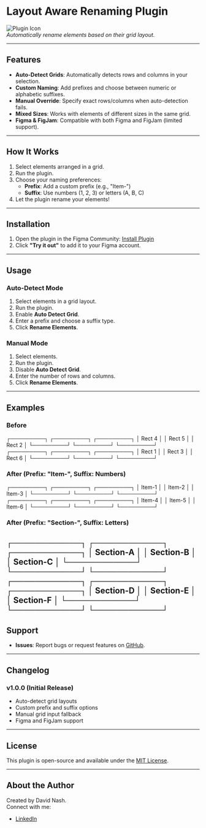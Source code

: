 # Layout Aware Renaming Plugin

![Plugin Icon](icon.png)  
*Automatically rename elements based on their grid layout.*

---

## Features
- **Auto-Detect Grids**: Automatically detects rows and columns in your selection.
- **Custom Naming**: Add prefixes and choose between numeric or alphabetic suffixes.
- **Manual Override**: Specify exact rows/columns when auto-detection fails.
- **Mixed Sizes**: Works with elements of different sizes in the same grid.
- **Figma & FigJam**: Compatible with both Figma and FigJam (limited support).

---

## How It Works
1. Select elements arranged in a grid.
2. Run the plugin.
3. Choose your naming preferences:
   - **Prefix**: Add a custom prefix (e.g., "Item-")
   - **Suffix**: Use numbers (1, 2, 3) or letters (A, B, C)
4. Let the plugin rename your elements!

---

## Installation
1. Open the plugin in the Figma Community: [Install Plugin](#)
2. Click **"Try it out"** to add it to your Figma account.

---

## Usage
### Auto-Detect Mode
1. Select elements in a grid layout.
2. Run the plugin.
3. Enable **Auto Detect Grid**.
4. Enter a prefix and choose a suffix type.
5. Click **Rename Elements**.

### Manual Mode
1. Select elements.
2. Run the plugin.
3. Disable **Auto Detect Grid**.
4. Enter the number of rows and columns.
5. Click **Rename Elements**.

---

## Examples
### Before
┌─────────┐ ┌─────────┐ ┌─────────┐
│ Rect 4  │ │ Rect 5  │ │ Rect 2  │
└─────────┘ └─────────┘ └─────────┘
┌─────────┐ ┌─────────┐ ┌─────────┐
│ Rect 1  │ │ Rect 3  │ │ Rect 6  │
└─────────┘ └─────────┘ └─────────┘
### After (Prefix: "Item-", Suffix: Numbers)
┌─────────┐ ┌─────────┐ ┌─────────┐
│ Item-1  │ │ Item-2  │ │ Item-3  │
└─────────┘ └─────────┘ └─────────┘
┌─────────┐ ┌─────────┐ ┌─────────┐
│ Item-4  │ │ Item-5  │ │ Item-6  │
└─────────┘ └─────────┘ └─────────┘
### After (Prefix: "Section-", Suffix: Letters)
┌────────────┐ ┌────────────┐ ┌────────────┐
│ Section-A  │ │ Section-B  │ │ Section-C  │
└────────────┘ └────────────┘ └────────────┘
┌────────────┐ ┌────────────┐ ┌────────────┐
│ Section-D  │ │ Section-E  │ │ Section-F  │
└────────────┘ └────────────┘ └────────────┘
---

## Support
- **Issues**: Report bugs or request features on [GitHub]().

---

## Changelog
### v1.0.0 (Initial Release)
- Auto-detect grid layouts
- Custom prefix and suffix options
- Manual grid input fallback
- Figma and FigJam support

---

## License
This plugin is open-source and available under the [MIT License](LICENSE).

---

## About the Author
Created by David Nash.  
Connect with me:
- [LinkedIn](https://www.linkedin.com/in/hiredavidnash/) 